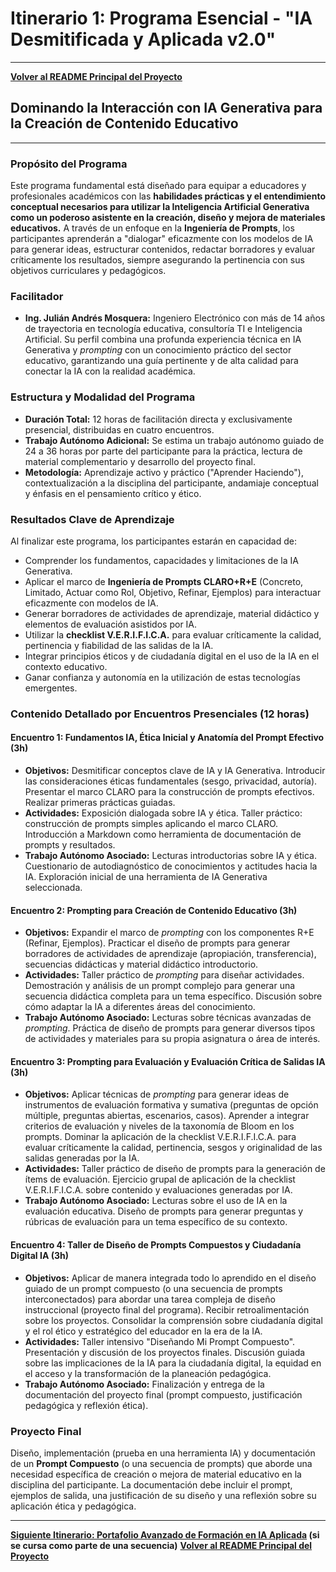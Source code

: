 # Itinerario 1: Programa Esencial - "IA Desmitificada y Aplicada v2.0"

---

**[Volver al README Principal del Proyecto](../README.md)**

## **Dominando la Interacción con IA Generativa para la Creación de Contenido Educativo**

---

### **Propósito del Programa**

Este programa fundamental está diseñado para equipar a educadores y profesionales académicos con las **habilidades prácticas y el entendimiento conceptual necesarios para utilizar la Inteligencia Artificial Generativa como un poderoso asistente en la creación, diseño y mejora de materiales educativos.** A través de un enfoque en la **Ingeniería de Prompts**, los participantes aprenderán a "dialogar" eficazmente con los modelos de IA para generar ideas, estructurar contenidos, redactar borradores y evaluar críticamente los resultados, siempre asegurando la pertinencia con sus objetivos curriculares y pedagógicos.

### **Facilitador**

*   **Ing. Julián Andrés Mosquera:** Ingeniero Electrónico con más de 14 años de trayectoria en tecnología educativa, consultoría TI e Inteligencia Artificial. Su perfil combina una profunda experiencia técnica en IA Generativa y *prompting* con un conocimiento práctico del sector educativo, garantizando una guía pertinente y de alta calidad para conectar la IA con la realidad académica.

### **Estructura y Modalidad del Programa**

*   **Duración Total:** 12 horas de facilitación directa y exclusivamente presencial, distribuidas en cuatro encuentros.
*   **Trabajo Autónomo Adicional:** Se estima un trabajo autónomo guiado de 24 a 36 horas por parte del participante para la práctica, lectura de material complementario y desarrollo del proyecto final.
*   **Metodología:** Aprendizaje activo y práctico ("Aprender Haciendo"), contextualización a la disciplina del participante, andamiaje conceptual y énfasis en el pensamiento crítico y ético.

### **Resultados Clave de Aprendizaje**

Al finalizar este programa, los participantes estarán en capacidad de:

*   Comprender los fundamentos, capacidades y limitaciones de la IA Generativa.
*   Aplicar el marco de **Ingeniería de Prompts CLARO+R+E** (Concreto, Limitado, Actuar como Rol, Objetivo, Refinar, Ejemplos) para interactuar eficazmente con modelos de IA.
*   Generar borradores de actividades de aprendizaje, material didáctico y elementos de evaluación asistidos por IA.
*   Utilizar la **checklist V.E.R.I.F.I.C.A.** para evaluar críticamente la calidad, pertinencia y fiabilidad de las salidas de la IA.
*   Integrar principios éticos y de ciudadanía digital en el uso de la IA en el contexto educativo.
*   Ganar confianza y autonomía en la utilización de estas tecnologías emergentes.

### **Contenido Detallado por Encuentros Presenciales (12 horas)**

#### **Encuentro 1: Fundamentos IA, Ética Inicial y Anatomía del Prompt Efectivo (3h)**
*   **Objetivos:** Desmitificar conceptos clave de IA y IA Generativa. Introducir las consideraciones éticas fundamentales (sesgo, privacidad, autoría). Presentar el marco CLARO para la construcción de prompts efectivos. Realizar primeras prácticas guiadas.
*   **Actividades:** Exposición dialogada sobre IA y ética. Taller práctico: construcción de prompts simples aplicando el marco CLARO. Introducción a Markdown como herramienta de documentación de prompts y resultados.
*   **Trabajo Autónomo Asociado:** Lecturas introductorias sobre IA y ética. Cuestionario de autodiagnóstico de conocimientos y actitudes hacia la IA. Exploración inicial de una herramienta de IA Generativa seleccionada.

#### **Encuentro 2: Prompting para Creación de Contenido Educativo (3h)**
*   **Objetivos:** Expandir el marco de *prompting* con los componentes R+E (Refinar, Ejemplos). Practicar el diseño de prompts para generar borradores de actividades de aprendizaje (apropiación, transferencia), secuencias didácticas y material didáctico introductorio.
*   **Actividades:** Taller práctico de *prompting* para diseñar actividades. Demostración y análisis de un prompt complejo para generar una secuencia didáctica completa para un tema específico. Discusión sobre cómo adaptar la IA a diferentes áreas del conocimiento.
*   **Trabajo Autónomo Asociado:** Lecturas sobre técnicas avanzadas de *prompting*. Práctica de diseño de prompts para generar diversos tipos de actividades y materiales para su propia asignatura o área de interés.

#### **Encuentro 3: Prompting para Evaluación y Evaluación Crítica de Salidas IA (3h)**
*   **Objetivos:** Aplicar técnicas de *prompting* para generar ideas de instrumentos de evaluación formativa y sumativa (preguntas de opción múltiple, preguntas abiertas, escenarios, casos). Aprender a integrar criterios de evaluación y niveles de la taxonomía de Bloom en los prompts. Dominar la aplicación de la checklist V.E.R.I.F.I.C.A. para evaluar críticamente la calidad, pertinencia, sesgos y originalidad de las salidas generadas por la IA.
*   **Actividades:** Taller práctico de diseño de prompts para la generación de ítems de evaluación. Ejercicio grupal de aplicación de la checklist V.E.R.I.F.I.C.A. sobre contenido y evaluaciones generadas por IA.
*   **Trabajo Autónomo Asociado:** Lecturas sobre el uso de IA en la evaluación educativa. Diseño de prompts para generar preguntas y rúbricas de evaluación para un tema específico de su contexto.

#### **Encuentro 4: Taller de Diseño de Prompts Compuestos y Ciudadanía Digital IA (3h)**
*   **Objetivos:** Aplicar de manera integrada todo lo aprendido en el diseño guiado de un prompt compuesto (o una secuencia de prompts interconectados) para abordar una tarea compleja de diseño instruccional (proyecto final del programa). Recibir retroalimentación sobre los proyectos. Consolidar la comprensión sobre ciudadanía digital y el rol ético y estratégico del educador en la era de la IA.
*   **Actividades:** Taller intensivo "Diseñando Mi Prompt Compuesto". Presentación y discusión de los proyectos finales. Discusión guiada sobre las implicaciones de la IA para la ciudadanía digital, la equidad en el acceso y la transformación de la planeación pedagógica.
*   **Trabajo Autónomo Asociado:** Finalización y entrega de la documentación del proyecto final (prompt compuesto, justificación pedagógica y reflexión ética).

### **Proyecto Final**
Diseño, implementación (prueba en una herramienta IA) y documentación de un **Prompt Compuesto** (o una secuencia de prompts) que aborde una necesidad específica de creación o mejora de material educativo en la disciplina del participante. La documentación debe incluir el prompt, ejemplos de salida, una justificación de su diseño y una reflexión sobre su aplicación ética y pedagógica.

---
**[Siguiente Itinerario: Portafolio Avanzado de Formación en IA Aplicada](../itinerario-2-avanzado/README.md) (si se cursa como parte de una secuencia)**
**[Volver al README Principal del Proyecto](../README.md)**
